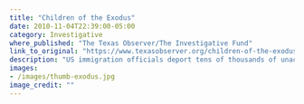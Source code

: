 ```yaml
---
title: "Children of the Exodus"
date: 2010-11-04T22:39:00-05:00
category: Investigative
where_published: "The Texas Observer/The Investigative Fund"
link_to_original: "https://www.texasobserver.org/children-of-the-exodus/"
description: "US immigration officials deport tens of thousands of unaccompanied children to Mexico each year, many of whom grew up in the United States. What, exactly, becomes of them?"
images: 
- /images/thumb-exodus.jpg
image_credit: ""
---
```

